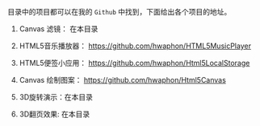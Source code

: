 目录中的项目都可以在我的 `Github` 中找到，下面给出各个项目的地址。

1. Canvas 滤镜： 在本目录

2. HTML5音乐播放器： https://github.com/hwaphon/HTML5MusicPlayer

3. HTML5便签小应用： https://github.com/hwaphon/Html5LocalStorage

4. Canvas 绘制图案： https://github.com/hwaphon/Html5Canvas

5. 3D旋转演示：在本目录

6. 3D翻页效果: 在本目录

